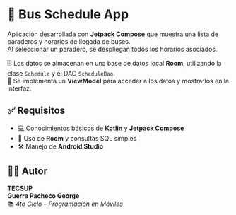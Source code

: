 # 🚌 Bus Schedule App

Aplicación desarrollada con **Jetpack Compose** que muestra una lista de paraderos y horarios de llegada de buses.  
Al seleccionar un paradero, se despliegan todos los horarios asociados.

🗄️ Los datos se almacenan en una base de datos local **Room**, utilizando la clase `Schedule` y el DAO `ScheduleDao`.  
🧠 Se implementa un **ViewModel** para acceder a los datos y mostrarlos en la interfaz.

## ✅ Requisitos
- 💻 Conocimientos básicos de **Kotlin** y **Jetpack Compose**  
- 🧾 Uso de **Room** y consultas SQL simples  
- 🛠️ Manejo de **Android Studio**  

## 👨‍💻 Autor
**TECSUP**  
**Guerra Pacheco George**  
📚 *4to Ciclo – Programación en Móviles*

